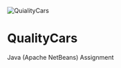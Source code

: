 ![QuialityCars](https://github.com/IraPaniukova/QualityCars/assets/109193807/44cd3400-ba83-4b0a-980f-2e04332b8099)
# QualityCars
Java (Apache NetBeans) Assignment
